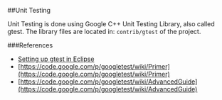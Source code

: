 ##Unit Testing

Unit Testing is done using Google C++ Unit Testing Library, also called gtest. The library files are located in: `contrib/gtest` of the project.

###References

- [Setting up gtest in Eclipse](http://stackoverflow.com/questions/3951808/using-googletest-in-eclipse-how)
- [https://code.google.com/p/googletest/wiki/Primer](https://code.google.com/p/googletest/wiki/Primer)
- [https://code.google.com/p/googletest/wiki/AdvancedGuide](https://code.google.com/p/googletest/wiki/AdvancedGuide)

